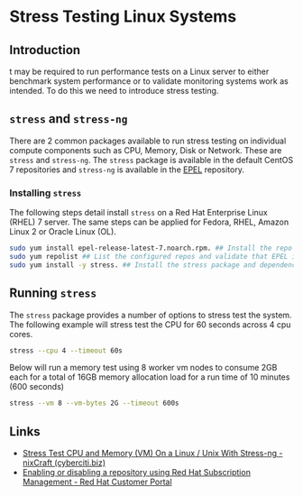 # Stress Testing Linux Systems

## Introduction

t may be required to run performance tests on a Linux server to either benchmark system performance or to validate monitoring systems work as intended. To do this we need to introduce stress testing.

## `stress` and `stress-ng`

There are 2 common packages available to run stress testing on individual compute components such as CPU, Memory, Disk or Network. These are `stress` and `stress-ng`. The `stress` package is available in the default CentOS 7 repositories and `stress-ng` is available in the [EPEL](https://docs.fedoraproject.org/en-US/epel/) repository.

### Installing `stress`

The following steps detail install `stress` on a Red Hat Enterprise Linux (RHEL) 7 server.  The same steps can be applied for Fedora, RHEL, Amazon Linux 2 or Oracle Linux (OL).

```bash
sudo yum install epel-release-latest-7.noarch.rpm. ## Install the repo file - note that the version of base RHEL is detailed in the package this package is for a RHEL 7 based system
sudo yum repolist ## List the configured repos and validate that EPEL is now listed
sudo yum install -y stress. ## Install the stress package and dependencies
```

## Running `stress`

The `stress` package provides a number of options to stress test the system.  The following example will stress test the CPU for 60 seconds across 4 cpu cores.

```bash
stress --cpu 4 --timeout 60s
```

Below will run a memory test using 8 worker vm nodes to consume 2GB each for a total of 16GB memory allocation load for a run time of 10 minutes (600 seconds)

```bash
stress --vm 8 --vm-bytes 2G --timeout 600s
```

## Links

- [Stress Test CPU and Memory (VM) On a Linux / Unix With Stress-ng - nixCraft (cyberciti.biz)](https://www.cyberciti.biz/faq/stress-test-linux-unix-server-with-stress-ng/#:~:text=Unix%20%2F%20Linux%20memory%20stress%20test.%20One%20can,calling%20mmap%2Fmunmap%20and%20writing%20to%20the%20allocated%20memory.)
- [Enabling or disabling a repository using Red Hat Subscription Management - Red Hat Customer Portal](https://access.redhat.com/solutions/265523)
